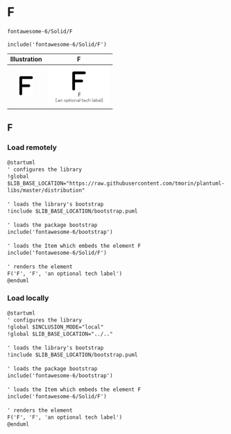 # F


```text
fontawesome-6/Solid/F
```

```text
include('fontawesome-6/Solid/F')
```



| Illustration | F |
| :---: | :---: |
| ![illustration for Illustration](../../fontawesome-6/Solid/F.png) | ![illustration for F](../../fontawesome-6/Solid/F.Local.png) |




## F

### Load remotely
```plantuml
@startuml
' configures the library
!global $LIB_BASE_LOCATION="https://raw.githubusercontent.com/tmorin/plantuml-libs/master/distribution"

' loads the library's bootstrap
!include $LIB_BASE_LOCATION/bootstrap.puml

' loads the package bootstrap
include('fontawesome-6/bootstrap')

' loads the Item which embeds the element F
include('fontawesome-6/Solid/F')

' renders the element
F('F', 'F', 'an optional tech label')
@enduml
```

### Load locally
```plantuml
@startuml
' configures the library
!global $INCLUSION_MODE="local"
!global $LIB_BASE_LOCATION="../.."

' loads the library's bootstrap
!include $LIB_BASE_LOCATION/bootstrap.puml

' loads the package bootstrap
include('fontawesome-6/bootstrap')

' loads the Item which embeds the element F
include('fontawesome-6/Solid/F')

' renders the element
F('F', 'F', 'an optional tech label')
@enduml
```

